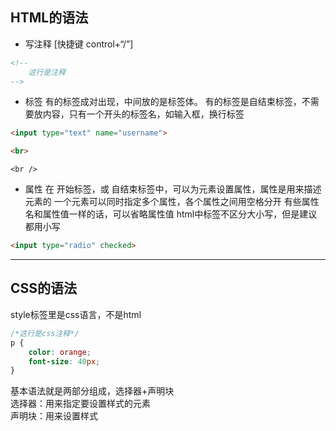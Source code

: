 ## HTML的语法  

- 写注释 [快捷键 control+“/”]
```html
<!--
    这行是注释
-->
```

- 标签
有的标签成对出现，中间放的是标签体。
有的标签是自结束标签，不需要放内容，只有一个开头的标签名，如输入框，换行标签
```html
<input type="text" name="username">
```
```html
<br>
```
```xhtml
<br />
```

- 属性
在 开始标签，或 自结束标签中，可以为元素设置属性，属性是用来描述元素的
一个元素可以同时指定多个属性，各个属性之间用空格分开
有些属性名和属性值一样的话，可以省略属性值
html中标签不区分大小写，但是建议都用小写  
```html
<input type="radio" checked>
```

---

## CSS的语法  
style标签里是css语言，不是html
```css
/*这行是css注释*/
p {
    color: orange;
    font-size: 40px;
}
```
基本语法就是两部分组成，选择器+声明块  
选择器：用来指定要设置样式的元素  
声明块：用来设置样式 
